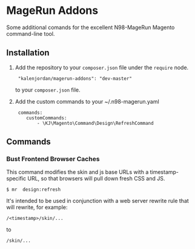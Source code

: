 MageRun Addons
==============

Some additional comands for the excellent N98-MageRun Magento command-line tool.  

Installation
------------
1. Add the repository to your `composer.json` file under the `require` node.

        "kalenjordan/magerun-addons": "dev-master"
    
    to your `composer.json` file.

2. Add the custom commands to your ~/.n98-magerun.yaml

        commands:
           customCommands:
               - \KJ\Magento\Command\Design\RefreshCommand


Commands
--------

### Bust Frontend Browser Caches ###

This command modifies the skin and js base URLs with a timestamp-specific URL, so that browsers will pull 
down fresh CSS and JS.

    $ mr  design:refresh

It's intended to be used in conjunction with a web server rewrite rule that will rewrite, for example:
       
    /<timestamp>/skin/...
    
to

    /skin/...
